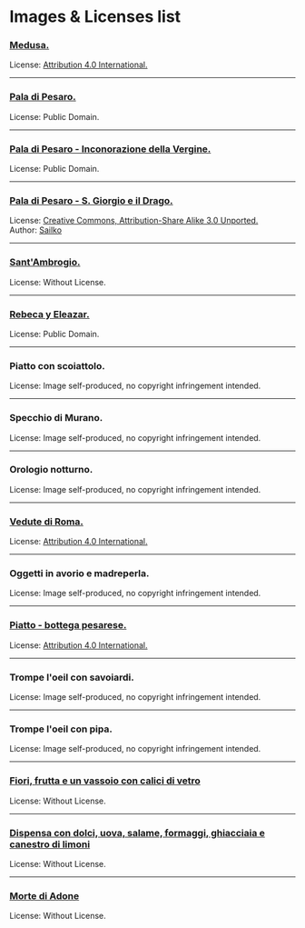 # Images & Licenses list

### [Medusa.](https://catalogo.beniculturali.it/detail/HistoricOrArtisticProperty/1100273581)
License: [Attribution 4.0 International.](https://creativecommons.org/licenses/by/4.0/legalcode)

---

### [Pala di Pesaro.](https://commons.wikimedia.org/wiki/File:Pala_di_pesaro_01.jpg)  
License: Public Domain.  

---

### [Pala di Pesaro - Inconorazione della Vergine.](https://commons.wikimedia.org/wiki/File:Pala_di_pesaro_02.jpg)  
License: Public Domain.  

---

### [Pala di Pesaro - S. Giorgio e il Drago.](https://commons.wikimedia.org/wiki/File:Bellini,_pala_di_pesaro_03_predella.JPG?uselang=it)  
License: [Creative Commons, Attribution-Share Alike 3.0 Unported.](https://creativecommons.org/licenses/by-sa/3.0/deed.en)  
Author: [Sailko](https://commons.wikimedia.org/wiki/User:Sailko)  

---

### [Sant'Ambrogio.](https://www.fondazionerossini.com/collezione-hercolani/#)
License: Without License.

---

### [Rebeca y Eleazar.](https://commons.wikimedia.org/wiki/File:Pietro_Desani_Rebeca_y_Eleazar.jpg)  
License: Public Domain.  

---

### Piatto con scoiattolo.
License: Image self-produced, no copyright infringement intended.

---

### Specchio di Murano.
License: Image self-produced, no copyright infringement intended.

---

### Orologio notturno.
License: Image self-produced, no copyright infringement intended.

---

### [Vedute di Roma.](https://catalogo.beniculturali.it/detail/HistoricOrArtisticProperty/1100205495)  
License: [Attribution 4.0 International.](https://creativecommons.org/licenses/by/4.0/legalcode)  

---

### Oggetti in avorio e madreperla.
License: Image self-produced, no copyright infringement intended.

---

### [Piatto - bottega pesarese.](https://catalogo.beniculturali.it/detail/HistoricOrArtisticProperty/1100273589)  
License: [Attribution 4.0 International.](https://creativecommons.org/licenses/by/4.0/legalcode)  

---

### Trompe l'oeil con savoiardi.
License: Image self-produced, no copyright infringement intended.

---

### Trompe l'oeil con pipa.
License: Image self-produced, no copyright infringement intended.

---

### [Fiori, frutta e un vassoio con calici di vetro](https://pesaromusei.it/news/grand-tour-cultura/)  
License: Without License.

---

### [Dispensa con dolci, uova, salame, formaggi, ghiacciaia e canestro di limoni](http://www.comune.pesaro.pu.it/cultura/dettaglio/news/pasqua-un-weekend-ricco-tra-arte-e-storia/?tx_news_pi1%5Bcontroller%5D=News&tx_news_pi1%5Baction%5D=detail&cHash=4b0d3d65303cf0ce3551bcf7fbe8b58e)  
License: Without License.

---

### [Morte di Adone](https://www.romasette.it/ovidio-amori-miti-e-altre-storie/ovidio-gessi-morte-di-adone-pesaro-civici/)  
License: Without License.